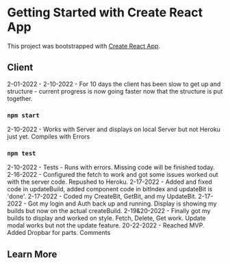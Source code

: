 # Getting Started with Create React App

This project was bootstrapped with [Create React App](https://github.com/facebook/create-react-app).

## Client

2-01-2022 - 2-10-2022 - For 10 days the client has been slow to get up and structure - current progress is now going faster now that the structure is put together. 

### `npm start`

2-10-2022 - Works with Server and displays on local Server but not Heroku just yet. Compiles with Errors

### `npm test`

2-10-2022 - Tests - Runs with errors. Missing code will be finished today. 
2-16-2022 - Configured the fetch to work and got some issues worked out with the server code. Repushed to Heroku.
2-17-2022 - Added and fixed code in updateBuild, added component code in bitIndex and updateBit is 'done'.
2-17-2022 - Coded my CreateBit, GetBit, and my UpdateBit.
2-17-2022 - Got my login and Auth back up and running. Display is showing my builds but now on the actual createBuild.
2-19&20-2022 - Finally got my builds to display and worked on style. Fetch, Delete, Get work. Update modal works but not the update feature.
20-22-2022 - Reached MVP. Added Dropbar for parts. 
Comments

## Learn More
